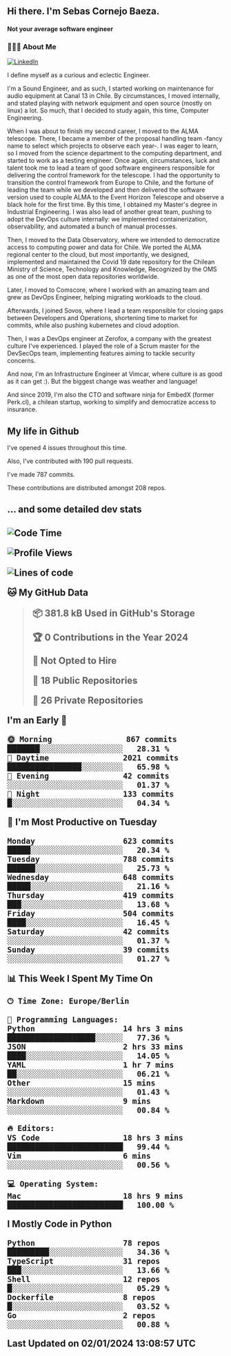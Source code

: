 <h2> Hi there.  I'm Sebas Cornejo Baeza.</h2>
<h4> Not your average software engineer</h4>
<h3> 👨🏻‍💻 About Me </h3>
<a href="http://linkedin.com/in/sebastian-cornejo-baeza/"><img alt="LinkedIn" src="https://img.shields.io/badge/Sebas%20Cornejo%20-informational?style=appveyor&logo=linkedin"></a>


I define myself as a curious and eclectic Engineer.

I'm a Sound Engineer, and as such, I started working on maintenance for audio equipment at Canal 13 in Chile.
By circumstances, I moved internally, and stated playing with network equipment and open source (mostly on linux) 
a lot. So much, that I decided to study again, this time, Computer Engineering.

When I was about to finish my second career, I moved to the ALMA telescope. There, I became a member of the proposal handling team
-fancy name to select which projects to observe each year-. 
I was eager to learn, so I moved from the science department to the computing department, and started to work as 
a testing engineer. Once again, circumstances, luck and talent took me to lead a team of good software engineers 
responsible for delivering the control framework for the telescope. I had the opportunity to transition the control framework from
Europe to Chile, and the fortune of leading the team while we developed and then delivered the software
version used to couple ALMA to the Event Horizon Telescope and observe a black hole for the first time.
By this time, I obtained my Master's degree in Industrial Engineering.
I was also lead of another great team, pushing to adopt the DevOps culture internally: we implemented containerization, observability, and automated a bunch of manual processes.

Then, I moved to the Data Observatory, where we intended to democratize access to computing power
and data for Chile. We ported the ALMA regional center to the cloud, but most importantly, we designed, implemented
and maintained the Covid 19 date repository for the Chilean Ministry of Science, Technology and Knowledge, Recognized by the OMS as one of the most open
data repositories worldwide.

Later, I moved to Comscore, where I worked with an amazing team and grew as DevOps Engineer, helping migrating workloads to the cloud.

Afterwards, I joined Sovos, where I lead a team responsible for closing gaps between Developers and Operations, shortening time to market for commits, while
also pushing kubernetes and cloud adoption.

Then, I was a DevOps engineer at Zerofox, a company with the greatest culture I've experienced. I played the role of a Scrum master for the DevSecOps team,
implementing features aiming to tackle security concerns.

And now, I'm an Infrastructure Engineer at Vimcar, where culture is as good as it can get :). But the biggest change was weather and language!
 
And since 2019, I'm also the CTO and software ninja for EmbedX (former Perk.cl), a chilean startup, working to simplify and democratize access to insurance.

<h2> My life in Github </h2>

I've opened 4 issues throughout this time.

Also, I've contributed with 190 pull requests.

I've made 787 commits.

These contributions are distributed amongst 208 repos.

<h2>... and some detailed dev stats<h2>

<!--START_SECTION:waka-->
![Code Time](http://img.shields.io/badge/Code%20Time-637%20hrs%2023%20mins-blue)

![Profile Views](http://img.shields.io/badge/Profile%20Views-1-blue)

![Lines of code](https://img.shields.io/badge/From%20Hello%20World%20I%27ve%20Written-1.2%20million%20lines%20of%20code-blue)

**🐱 My GitHub Data** 

> 📦 381.8 kB Used in GitHub's Storage 
 > 
> 🏆 0 Contributions in the Year 2024
 > 
> 🚫 Not Opted to Hire
 > 
> 📜 18 Public Repositories 
 > 
> 🔑 26 Private Repositories 
 > 
**I'm an Early 🐤** 

```text
🌞 Morning                867 commits         ███████░░░░░░░░░░░░░░░░░░   28.31 % 
🌆 Daytime                2021 commits        ████████████████░░░░░░░░░   65.98 % 
🌃 Evening                42 commits          ░░░░░░░░░░░░░░░░░░░░░░░░░   01.37 % 
🌙 Night                  133 commits         █░░░░░░░░░░░░░░░░░░░░░░░░   04.34 % 
```
📅 **I'm Most Productive on Tuesday** 

```text
Monday                   623 commits         █████░░░░░░░░░░░░░░░░░░░░   20.34 % 
Tuesday                  788 commits         ██████░░░░░░░░░░░░░░░░░░░   25.73 % 
Wednesday                648 commits         █████░░░░░░░░░░░░░░░░░░░░   21.16 % 
Thursday                 419 commits         ███░░░░░░░░░░░░░░░░░░░░░░   13.68 % 
Friday                   504 commits         ████░░░░░░░░░░░░░░░░░░░░░   16.45 % 
Saturday                 42 commits          ░░░░░░░░░░░░░░░░░░░░░░░░░   01.37 % 
Sunday                   39 commits          ░░░░░░░░░░░░░░░░░░░░░░░░░   01.27 % 
```


📊 **This Week I Spent My Time On** 

```text
🕑︎ Time Zone: Europe/Berlin

💬 Programming Languages: 
Python                   14 hrs 3 mins       ███████████████████░░░░░░   77.36 % 
JSON                     2 hrs 33 mins       ████░░░░░░░░░░░░░░░░░░░░░   14.05 % 
YAML                     1 hr 7 mins         ██░░░░░░░░░░░░░░░░░░░░░░░   06.21 % 
Other                    15 mins             ░░░░░░░░░░░░░░░░░░░░░░░░░   01.43 % 
Markdown                 9 mins              ░░░░░░░░░░░░░░░░░░░░░░░░░   00.84 % 

🔥 Editors: 
VS Code                  18 hrs 3 mins       █████████████████████████   99.44 % 
Vim                      6 mins              ░░░░░░░░░░░░░░░░░░░░░░░░░   00.56 % 

💻 Operating System: 
Mac                      18 hrs 9 mins       █████████████████████████   100.00 % 
```

**I Mostly Code in Python** 

```text
Python                   78 repos            █████████░░░░░░░░░░░░░░░░   34.36 % 
TypeScript               31 repos            ███░░░░░░░░░░░░░░░░░░░░░░   13.66 % 
Shell                    12 repos            █░░░░░░░░░░░░░░░░░░░░░░░░   05.29 % 
Dockerfile               8 repos             █░░░░░░░░░░░░░░░░░░░░░░░░   03.52 % 
Go                       2 repos             ░░░░░░░░░░░░░░░░░░░░░░░░░   00.88 % 
```




 Last Updated on 02/01/2024 13:08:57 UTC
<!--END_SECTION:waka-->
